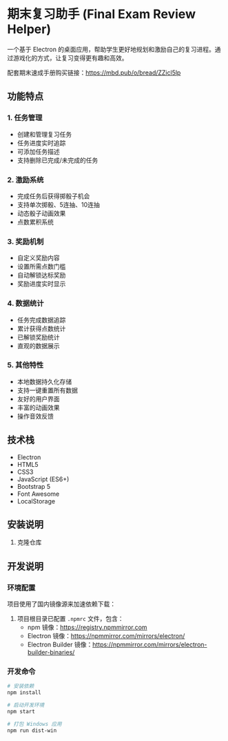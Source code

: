 # 期末复习助手 (Final Exam Review Helper)

一个基于 Electron 的桌面应用，帮助学生更好地规划和激励自己的复习进程。通过游戏化的方式，让复习变得更有趣和高效。

配套期末速成手册购买链接：https://mbd.pub/o/bread/ZZicl5lp


## 功能特点

### 1. 任务管理

- 创建和管理复习任务
- 任务进度实时追踪
- 可添加任务描述
- 支持删除已完成/未完成的任务

### 2. 激励系统

- 完成任务后获得掷骰子机会
- 支持单次掷骰、5连抽、10连抽
- 动态骰子动画效果
- 点数累积系统

### 3. 奖励机制

- 自定义奖励内容
- 设置所需点数门槛
- 自动解锁达标奖励
- 奖励进度实时显示

### 4. 数据统计

- 任务完成数据追踪
- 累计获得点数统计
- 已解锁奖励统计
- 直观的数据展示

### 5. 其他特性

- 本地数据持久化存储
- 支持一键重置所有数据
- 友好的用户界面
- 丰富的动画效果
- 操作音效反馈

## 技术栈

- Electron
- HTML5
- CSS3
- JavaScript (ES6+)
- Bootstrap 5
- Font Awesome
- LocalStorage

## 安装说明

1. 克隆仓库 

## 开发说明

### 环境配置

项目使用了国内镜像源来加速依赖下载：

1. 项目根目录已配置 `.npmrc` 文件，包含：
   - npm 镜像：https://registry.npmmirror.com
   - Electron 镜像：https://npmmirror.com/mirrors/electron/
   - Electron Builder 镜像：https://npmmirror.com/mirrors/electron-builder-binaries/

### 开发命令

```bash
# 安装依赖
npm install

# 启动开发环境
npm start

# 打包 Windows 应用
npm run dist-win
```
